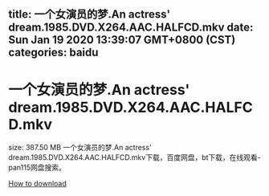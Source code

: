 
title: 一个女演员的梦.An actress' dream.1985.DVD.X264.AAC.HALFCD.mkv
date: Sun Jan 19 2020 13:39:07 GMT+0800 (CST)    
categories: baidu
---

# 一个女演员的梦.An actress' dream.1985.DVD.X264.AAC.HALFCD.mkv
size: 387.50 MB
 一个女演员的梦.An actress' dream.1985.DVD.X264.AAC.HALFCD.mkv下载，百度网盘，bt下载，在线观看- pan115网盘搜索。
 

[How to download](https://bpcam.bemobtrk.com/go/2ceec3aa-1ca2-46d6-b9ff-aaa5c184517c?jno=2772)